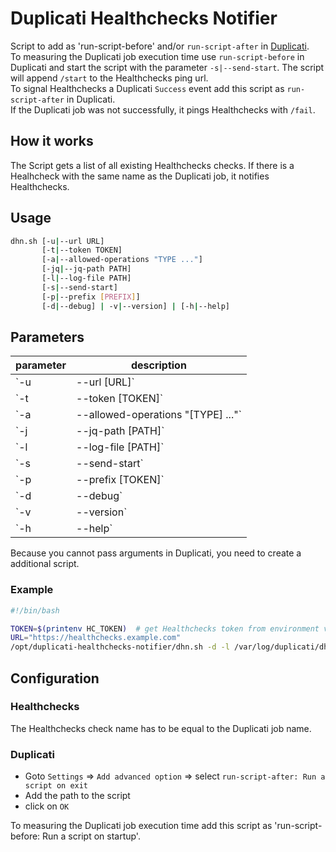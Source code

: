 # Duplicati Healthchecks Notifier

Script to add as 'run-script-before' and/or `run-script-after` in [Duplicati](https://www.duplicati.com).  
To measuring the Duplicati job execution time use `run-script-before` in Duplicati and start the script with the parameter `-s|--send-start`. The script will append `/start` to the Healthchecks ping url.  
To signal Healthchecks a Duplicati `Success` event add this script as `run-script-after` in Duplicati.  
If the Duplicati job was not successfully, it pings Healthchecks with `/fail`.

## How it works

The Script gets a list of all existing Healthchecks checks. If there is a Healhcheck with the same name as the Duplicati job, it notifies Healthchecks.

## Usage

```bash
dhn.sh [-u|--url URL]
       [-t|--token TOKEN]
       [-a|--allowed-operations "TYPE ..."]
       [-jq|--jq-path PATH]
       [-l|--log-file PATH]
       [-s|--send-start]
       [-p|--prefix [PREFIX]]
       [-d|--debug] | -v|--version] | [-h|--help]
```

## Parameters

| parameter                              | description                                                      |
| -------------------------------------- | ---------------------------------------------------------------- |
| `-u|--url [URL]`                       | Healthchecks url                                                 |
| `-t|--token [TOKEN]`                   | Healthchecks API Access token ('read-only' token does not work!) |
| `-a|--allowed-operations "[TYPE] ..."` | only notify if types of operations match list of strings         |
| `-j|--jq-path [PATH]`                  | path to jq if not in '$PATH'                                     |
| `-l|--log-file [PATH]`                 | log to file. if not set log to console (optional)                |
| `-s|--send-start`                      | notify Healthchecks when operation starts (optional)             |
| `-p|--prefix [TOKEN]`                  | prefix for Healthcheck job name (optional)                       |
| `-d|--debug`                           | set log level to 'debug'                                         |
| `-v|--version`                         | output version information and exit                              |
| `-h|--help`                            | display this help and exit                                       |

Because you cannot pass arguments in Duplicati, you need to create a additional script.

### Example

``` bash
#!/bin/bash

TOKEN=$(printenv HC_TOKEN)  # get Healthchecks token from environment variable 'HC_TOKEN'
URL="https://healthchecks.example.com"
/opt/duplicati-healthchecks-notifier/dhn.sh -d -l /var/log/duplicati/dhn.log -t $TOKEN -u $URL -s
```

## Configuration

### Healthchecks

The Healthchecks check name has to be equal to the Duplicati job name.

### Duplicati

* Goto `Settings` => `Add advanced option` => select `run-script-after: Run a script on exit`
* Add the path to the script
* click on `OK`

To measuring the Duplicati job execution time add this script as 'run-script-before: Run a script on startup'.

